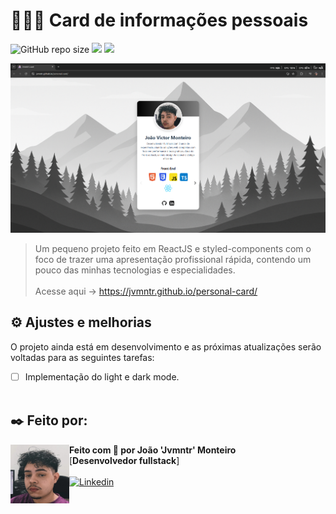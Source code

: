 # 👨🏻‍💻 Card de informações pessoais

 ![GitHub repo size](https://img.shields.io/github/repo-size/jvmntr/personal-card?style=for-the-badge) 
 <img src="https://img.shields.io/badge/React-20232A?style=for-the-badge&logo=react&logoColor=61DAFB" />
 <img src="https://img.shields.io/badge/styled--components-DB7093?style=for-the-badge&logo=styled-components&logoColor=white" />

<img src="./src/assets/images/printscreen_project.jpg" alt="Imagem do projeto">

> Um pequeno projeto feito em ReactJS e styled-components com o foco de trazer uma apresentação profissional rápida, contendo um pouco das minhas tecnologias e especialidades. <br><br>
> Acesse aqui -> https://jvmntr.github.io/personal-card/

## ⚙️ Ajustes e melhorias

O projeto ainda está em desenvolvimento e as próximas atualizações serão voltadas para as seguintes tarefas:

- [ ] Implementação do light e dark mode.<br><br>

## ✒️ Feito por:

<img align="left" height="94px" width="94px" alt="Foto de perfil" src="./src/assets/images/profile.jpg">

**Feito com 🖤 por João 'Jvmntr' Monteiro** \
[**Desenvolvedor fullstack**]  <br><br>
[![Linkedin](https://img.shields.io/badge/-Jvmntr-333333?style=flat-square&logo=Linkedin&logoColor=white&link=https://www.linkedin.com/in/jvmntr/)](https://www.linkedin.com/in/jvmntr/)
<br/>
